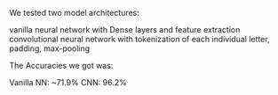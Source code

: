 We tested two model architectures: 

vanilla neural network with Dense layers and feature extraction 
convolutional neural network with tokenization of each individual letter, padding, max-pooling

The Accuracies we got was: 

Vanilla NN: ~71.9% 
CNN: 96.2% 
